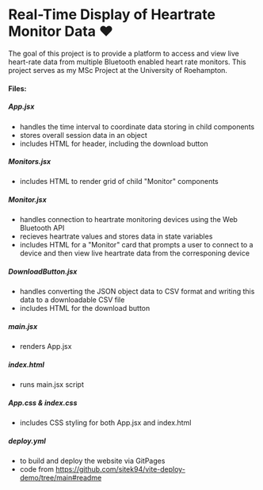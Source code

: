 # Real-Time Display of Heartrate Monitor Data ♥️

The goal of this project is to provide a platform to access and view live heart-rate data from multiple Bluetooth enabled heart rate monitors. This project serves as my MSc Project at the University of Roehampton.

#### Files:

##### App.jsx
- handles the time interval to coordinate data storing in child components
- stores overall session data in an object
- includes HTML for header, including the download button

##### Monitors.jsx
- includes HTML to render grid of child "Monitor" components

##### Monitor.jsx
- handles connection to heartrate monitoring devices using the Web Bluetooth API
- recieves heartrate values and stores data in state variables
- includes HTML for a "Monitor" card that prompts a user to connect to a device and then view live heartrate data from the corresponing device

##### DownloadButton.jsx
- handles converting the JSON object data to CSV format and writing this data to a downloadable CSV file
- includes HTML for the download button

##### main.jsx
- renders App.jsx

##### index.html
- runs main.jsx script

##### App.css & index.css
- includes CSS styling for both App.jsx and index.html

##### deploy.yml
- to build and deploy the website via GitPages
- code from https://github.com/sitek94/vite-deploy-demo/tree/main#readme


